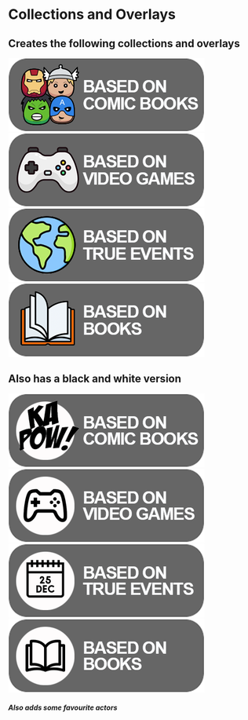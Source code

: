 # Collections and Overlays

## Creates the following collections and overlays
![comic book overlay colour](overlays/colour/COMIC%20BOOKS.png) ![video overlay colour](overlays/colour/VIDEO%20GAMES.png) ![true events overlay colour](overlays/colour/TRUE%20EVENTS.png) ![books overlay colour](overlays/colour/BOOKS.png)

## Also has a black and white version

![comic book overlay bw](overlays/bw/COMIC%20BOOKS.png) ![video overlay bw](overlays/bw/VIDEO%20GAMES.png) ![true events overlay bw](overlays/bw/TRUE%20EVENTS.png) ![books overlay bw](overlays/bw/BOOKS.png)

#####  Also adds some favourite actors

